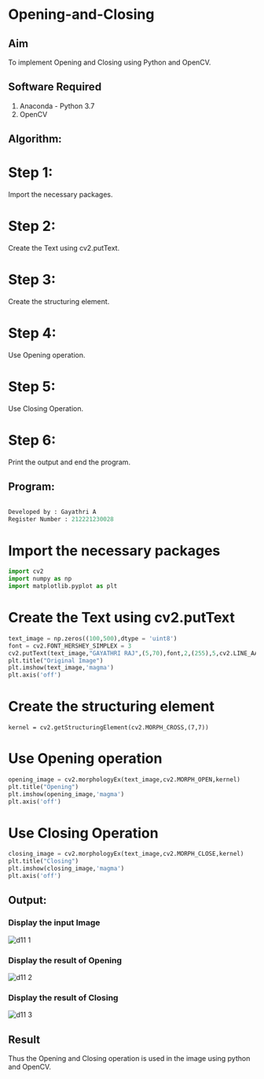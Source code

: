# Opening-and-Closing

## Aim
To implement Opening and Closing using Python and OpenCV.

## Software Required
1. Anaconda - Python 3.7
2. OpenCV
## Algorithm:
# Step 1:
Import the necessary packages.

# Step 2:
Create the Text using cv2.putText.

# Step 3:
Create the structuring element.

# Step 4:
Use Opening operation.

# Step 5:
Use Closing Operation.

# Step 6:
Print the output and end the program.

 
## Program:

``` Python

Developed by : Gayathri A
Register Number : 212221230028
```
# Import the necessary packages
```python
import cv2
import numpy as np
import matplotlib.pyplot as plt
```

# Create the Text using cv2.putText
```python
text_image = np.zeros((100,500),dtype = 'uint8')
font = cv2.FONT_HERSHEY_SIMPLEX = 3
cv2.putText(text_image,"GAYATHRI RAJ",(5,70),font,2,(255),5,cv2.LINE_AA)
plt.title("Original Image")
plt.imshow(text_image,'magma')
plt.axis('off')
```

# Create the structuring element
```
kernel = cv2.getStructuringElement(cv2.MORPH_CROSS,(7,7))
```

# Use Opening operation
```python
opening_image = cv2.morphologyEx(text_image,cv2.MORPH_OPEN,kernel)
plt.title("Opening")
plt.imshow(opening_image,'magma')
plt.axis('off')
```


# Use Closing Operation
```python
closing_image = cv2.morphologyEx(text_image,cv2.MORPH_CLOSE,kernel)
plt.title("Closing")
plt.imshow(closing_image,'magma')
plt.axis('off')
```


## Output:

### Display the input Image

![d11 1](https://github.com/Gayathriraj18/Opening-and-Closing/assets/94154854/0e8ac2da-4677-4c5e-9d9e-095e4e031871)

### Display the result of Opening

![d11 2](https://github.com/Gayathriraj18/Opening-and-Closing/assets/94154854/a4ea3e1a-a56b-45b1-ba3a-514f794d0577)


### Display the result of Closing

![d11 3](https://github.com/Gayathriraj18/Opening-and-Closing/assets/94154854/1f7872fc-c883-49ba-a5a8-21e6cbcff478)


## Result
Thus the Opening and Closing operation is used in the image using python and OpenCV.
